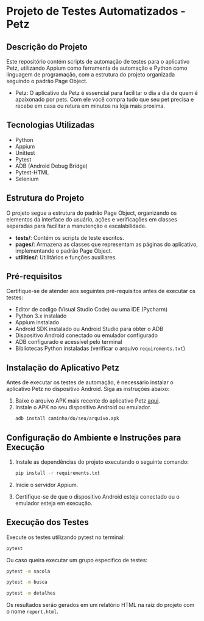 # Projeto de Testes Automatizados - Petz

## Descrição do Projeto

Este repositório contém scripts de automação de testes para o aplicativo Petz, utilizando Appium como ferramenta de automação e Python como linguagem de programação, com a estrutura do projeto organizada seguindo o padrão Page Object.
- Petz: O aplicativo da Petz é essencial para facilitar o dia a dia de quem é apaixonado por pets. Com ele você compra tudo que seu pet precisa e recebe em casa ou retura em minutos na loja mais proxima.

## Tecnologias Utilizadas

- Python
- Appium
- Unittest
- Pytest
- ADB (Android Debug Bridge)
- Pytest-HTML
- Selenium

## Estrutura do Projeto

O projeto segue a estrutura do padrão Page Object, organizando os elementos da interface do usuário, ações e verificações em classes separadas para facilitar a manutenção e escalabilidade.

- **tests/**: Contém os scripts de teste escritos.
- **pages/**: Armazena as classes que representam as páginas do aplicativo, implementando o padrão Page Object.
- **utilities/**: Utilitários e funções auxiliares.

## Pré-requisitos

Certifique-se de atender aos seguintes pré-requisitos antes de executar os testes:

- Editor de codigo (Visual Studio Code) ou uma IDE (Pycharm)
- Python 3.x instalado
- Appium instalado
- Android SDK instalado ou Android Studio para obter o ADB
- Dispositivo Android conectado ou emulador configurado
- ADB configurado e acessível pelo terminal
- Bibliotecas Python instaladas (verificar o arquivo `requirements.txt`)

## Instalação do Aplicativo Petz

Antes de executar os testes de automação, é necessário instalar o aplicativo Petz no dispositivo Android. Siga as instruções abaixo:

1. Baixe o arquivo APK mais recente do aplicativo Petz [aqui](https://apkpure.com/br/petz-pet-shop-online/br.com.petz).
2. Instale o APK no seu dispositivo Android ou emulador.
   ```bash
   adb install caminho/do/seu/arquivo.apk
   ```

## Configuração do Ambiente e Instruções para Execução

1. Instale as dependências do projeto executando o seguinte comando:

   ```bash
   pip install -r requirements.txt
   ```

2. Inicie o servidor Appium.

3. Certifique-se de que o dispositivo Android esteja conectado ou o emulador esteja em execução.


## Execução dos Testes

Execute os testes utilizando pytest no terminal:

```bash
pytest
```
Ou caso queira executar um grupo especifico de testes:
```bash
pytest -m sacola
```
```bash
pytest -m busca
```
```bash
pytest -m detalhes
```

Os resultados serão gerados em um relatório HTML na raiz do projeto com o nome `report.html`.
